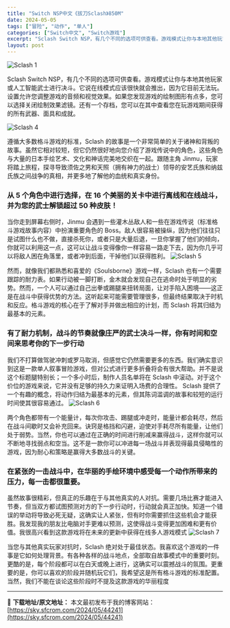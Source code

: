 ```yaml
---
title: "Switch NSP中文《拔刀Sclash》850M"
date: 2024-05-05
tags: ["冒险", "动作", "单人"]
categories: ["Switch中文", "Switch游戏"]
excerpt: "Sclash Switch NSP，有几个不同的选项可供查看。游戏模式让你与本地其他玩家或人工智能武士进行决斗。它说在线模式应该很快就会推出，因为它目前无法玩。设置允许您调整游戏的音频和视觉效果。如果您发现游戏的绘制图形有点多，您可以选择关闭绘制效果滤镜。还有一个存档，您可以在其中查看您在玩游戏期间&hellip;"
layout: post
---
```


<img class="aligncenter" src="https://sky.sfcrom.com/wp-content/uploads/2024/05/20240505110403-620eb.jpeg" alt="Sclash 1" />

Sclash Switch NSP，有几个不同的选项可供查看。游戏模式让你与本地其他玩家或人工智能武士进行决斗。它说在线模式应该很快就会推出，因为它目前无法玩。设置允许您调整游戏的音频和视觉效果。如果您发现游戏的绘制图形有点多，您可以选择关闭绘制效果滤镜。还有一个存档，您可以在其中查看您在玩游戏期间获得的所有武器、面具和成就。

<img src="https://sky.sfcrom.com/wp-content/uploads/2024/05/20240505110407-7491f.jpeg" alt="Sclash 4" />

<span>遵循大多数格斗游戏的标准，Sclash 的故事是一个非常简单的关于诸神和背叛的故事。虽然它相对较短，但它仍然很好地向您介绍了游戏传说中的角色，这些角色与大量的日本手绘艺术、文化和神话完美地交织在一起。跟随主角 Jinmu，玩家将踏上旅程，探寻导致须佐之男和天照（拥有神力的战士）领导的安艺氏族和纳兹氏族之间战争的真相，并更多地了解他的血统和真实身份。</span>
<h3><span>从 5 个角色中进行选择，在 16 个美丽的关卡中进行离线和在线战斗，并为您的武士解锁超过 50 种皮肤！</span></h3>
<span>当你走到屏幕右侧时，Jinmu 会遇到一些灌木丛敌人和一些在游戏传说（标准格斗游戏故事内容）中扮演重要角色的 Boss。敌人很容易被操纵，因为他们往往只是试图什么也不做，直接杀死你，或者只是大量后退，一旦你掌握了他们的倾向，你就可以利用这一点，这可以让战斗变得像你一样容易一路走下去，因为你几乎可以将敌人困在角落里，或者冲到后面，干掉他们以获得胜利。</span>

<img src="https://sky.sfcrom.com/wp-content/uploads/2024/05/20240505110414-92dab.jpeg" alt="Sclash 5" />

<span>然而，就像我们都熟悉和喜爱的《Soulsborne》游戏一样，Sclash 也有一个需要跟踪的耐力表。如果行动被一脚打断，金木就会发现自己在逃命时处于明显的劣势。然而，一个人可以通过自己出拳或踢腿来扭转局面，让对手陷入困境——这正是在战斗中获得优势的方法。这听起来可能需要管理很多，但最终结果取决于时机和反应。格斗游戏的核心在于了解对手并做出相应的计划，而 Sclash 将其归结为最基本的元素。</span>
<h3><span>有了耐力机制，战斗的节奏就像庄严的武士决斗一样，你有时间和空间来思考你的下一步行动</span></h3>
<span>我们不打算做驾驶冲刺或罗马取消，但感觉它仍然需要更多的东西。我们确实意识到这是一款单人叙事冒险游戏，但对公式进行更多折叠将会有很大帮助。并不是说这个标题腿特别长；一个多小时后，制作人员名单将在 Sclash 中滚动。对于这个价位的游戏来说，它并没有足够的持久力来证明入场费的合理性。 Sclash 提供了一个有趣的概念，将动作归结为最基本的元素，但其陈词滥调的故事和较短的运行时间使其很容易通过。</span>

<img src="https://sky.sfcrom.com/wp-content/uploads/2024/05/20240505110415-c769f.jpeg" alt="Sclash 6" />

<span>两个角色都带有一个能量计，每次你攻击、踢腿或冲走时，能量计都会耗尽，然后在战斗间歇时又会补充回来。诀窍是格挡和闪避，迫使对手耗尽所有能量，让他们处于弱势。当然，你也可以通过在正确的时间进行削减来赢得战斗，这样你就可以不断地寻找弱点和空当。这不是一款你可以冲进每一场战斗并表现得最具侵略性的游戏，因为耐心和策略是赢得大多数战斗的关键。</span>
<h3><span>在紧张的一击战斗中，在华丽的手绘环境中感受每一个动作所带来的压力，每一击都很重要。</span></h3>
<span>虽然故事很精彩，但真正的乐趣在于与其他真实的人对抗。需要几场比赛才能进入节奏，但当双方都试图预测对方的下一步行动时，行动就会真正加快。知道一个错误的举动将导致必死无疑，这确实让人紧张，但有时你需要抓住这些机会才能获胜。我发现我的朋友比电脑对手更难以预测，这使得战斗变得更加困难和更有价值。我很高兴看到这款游戏将在未来的更新中获得在线多人游戏模式</span>

<img src="https://sky.sfcrom.com/wp-content/uploads/2024/05/20240505110417-99a57.jpeg" alt="Sclash 7" />

当您与其他真实玩家对抗时，Sclash 绝对处于最佳状态。我喜欢这个游戏的一件事是它如何处理背景。有各种各样的战斗地点，全部取自故事模式中的重要时刻。更酷的是，每个阶段都可以在白天或晚上进行，这确实可以震撼战斗的氛围。更重要的是，你可以喜欢的阶段并随机玩它们，我希望这是所有格斗游戏的标准配置。当然，我们不能在谈论这些阶段时不提及这款游戏的华丽程度

---
📖 **下载地址/原文地址：** 本文最初发布于我的博客网站：[https://sky.sfcrom.com/2024/05/44241](https://sky.sfcrom.com/2024/05/44241)
